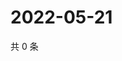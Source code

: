 # 2022-05-21

共 0 条

<!-- BEGIN WEIBO -->
<!-- 最后更新时间 Sat May 21 2022 08:57:48 GMT+0800 (China Standard Time) -->

<!-- END WEIBO -->
